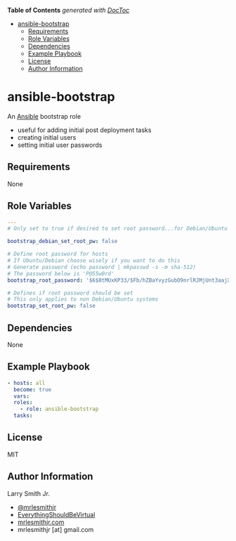<!-- START doctoc generated TOC please keep comment here to allow auto update -->

<!-- DON'T EDIT THIS SECTION, INSTEAD RE-RUN doctoc TO UPDATE -->

**Table of Contents**  _generated with [DocToc](https://github.com/thlorenz/doctoc)_

-   [ansible-bootstrap](#ansible-bootstrap)
    -   [Requirements](#requirements)
    -   [Role Variables](#role-variables)
    -   [Dependencies](#dependencies)
    -   [Example Playbook](#example-playbook)
    -   [License](#license)
    -   [Author Information](#author-information)

<!-- END doctoc generated TOC please keep comment here to allow auto update -->

# ansible-bootstrap

An [Ansible](https://www.ansible.com) bootstrap role

-   useful for adding initial post deployment tasks
-   creating initial users
-   setting initial user passwords

## Requirements

None

## Role Variables

```yaml
---
# Only set to true if desired to set root password...for Debian/Ubuntu systems

bootstrap_debian_set_root_pw: false

# Define root password for hosts
# If Ubuntu/Debian choose wisely if you want to do this
# Generate password (echo password | mkpasswd -s -m sha-512)
# The password below is 'P@55w0rd'
bootstrap_root_password: '$6$8tMUxKP33/$Fb/hZBaYvyzGubO9nrlRJMjUnt3aajXZwxCifH9NYqrhjMlC9COWmNNFiMpnyNGsgmDeNCCn2wKNh0G1E1BBV0'

# Defines if root password should be set
# This only applies to non Debian/Ubuntu systems
bootstrap_set_root_pw: false
```

## Dependencies

None

## Example Playbook

```yaml
- hosts: all
  become: true
  vars:
  roles:
    - role: ansible-bootstrap
  tasks:
```

## License

MIT

## Author Information

Larry Smith Jr.

-   [@mrlesmithjr](https://www.twitter.com/mrlesmithjr)
-   [EverythingShouldBeVirtual](http://everythingshouldbevirtual.com)
-   [mrlesmithjr.com](http://mrlesmithjr.com)
-   mrlesmithjr [at] gmail.com
